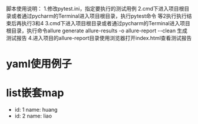 脚本使用说明：
1.修改pytest.ini，指定要执行的测试用例
2.cmd下进入项目根目录或者通过pycharm的Terminal进入项目根目录，执行pytest命令
等2执行执行结束后再执行3和4
3.cmd下进入项目根目录或者通过pycharm的Terminal进入项目根目录，执行命令allure generate allure-results -o allure-report --clean  生成测试报告
4.进入项目的allure-report目录使用浏览器打开index.html查看测试报告



# yaml使用例子
# list嵌套map
-
  id: 1
  name: huang
-
  id: 2
  name: liao